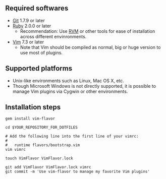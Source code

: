 ## Required softwares

* [Git](http://git-scm.com/) 1.7.9 or later
* [Ruby](http://www.ruby-lang.org/) 2.0.0 or later
  * Recommendation: Use [RVM](http://beginrescueend.com/) or other tools
    for ease of installation across different envinronments.
* [Vim](http://www.vim.org/) 7.3 or later
  * Note that Vim should be compiled as normal, big or huge version
    to use most of plugins.




## Supported platforms

* Unix-like environments such as Linux, Mac OS X, etc.
* Though Microsoft Windows is not directly supported,
  it is possible to manage Vim plugins via Cygwin or other environments.




## Installation steps

    gem install vim-flavor

    cd $YOUR_REPOSITORY_FOR_DOTFILES

    # Add the following line into the first line of your vimrc:
    #
    #   runtime flavors/bootstrap.vim
    vim vimrc

    touch VimFlavor VimFlavor.lock

    git add VimFlavor VimFlavor.lock vimrc
    git commit -m 'Use vim-flavor to manage my favorite Vim plugins'




<!-- vim: set expandtab shiftwidth=4 softtabstop=4 textwidth=78 : -->
